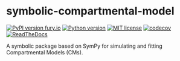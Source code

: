 symbolic-compartmental-model
============================

[![PyPI version fury.io](https://badge.fury.io/py/symbolic-compartmental-model.svg)](https://pypi.python.org/pypi/symbolic-compartmental-model/)
[![Python version](https://img.shields.io/pypi/pyversions/symbolic-compartmental-model.svg)](https://www.python.org/downloads)
[![MIT license](https://img.shields.io/pypi/l/symbolic-compartmental-model.svg)](https://mit-license.org/)
[![codecov](https://codecov.io/gl/elad.noor/symbolic-compartmental-model/graph/badge.svg?token=0MEGJMPWVS)](https://codecov.io/gl/elad.noor/symbolic-compartmental-model)
[![ReadTheDocs](https://readthedocs.org/projects/symbolic-compartmental-model/badge/?version=latest)](https://symbolic-compartmental-model.readthedocs.io/en/latest/)

A symbolic package based on SymPy for simulating and fitting Compartmental Models (CMs).
